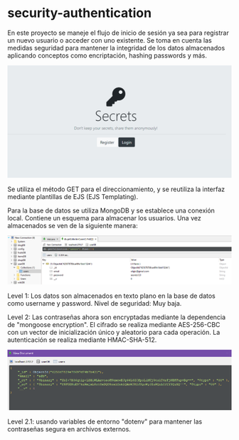 # security-authentication

En este proyecto se maneje el flujo de inicio de sesión ya sea para registrar un nuevo usuario o acceder con uno existente.
Se toma en cuenta las medidas seguridad para mantener la integridad de los datos almacenados aplicando conceptos como encriptación, hashing passwords y más. 

![alt text](https://github.com/Eligio16/security-authentication/blob/main/views/docs-img/Screenshot%202022-04-08%20150846.png)

Se utiliza el método GET para el direccionamiento, y se reutiliza la interfaz mediante plantillas de EJS (EJS Templating).

Para la base de datos se utiliza MongoDB y se establece una conexión local. Contiene un esquema para almacenar los usuarios. Una vez almacenados se ven de la siguiente manera:

![alt text](https://github.com/Eligio16/security-authentication/blob/main/views/docs-img/Screenshot%202022-04-08%20150521.png)

Level 1: Los datos son almacenados en texto plano en la base de datos como username y password. Nivel de seguridad: Muy baja.

Level 2: Las contraseñas ahora son encryptadas mediante la dependencia de "mongoose encryption". El cifrado se realiza mediante AES-256-CBC con un vector de inicialización único y aleatorio para cada operación. La autenticación se realiza mediante HMAC-SHA-512. 

![alt text](https://github.com/Eligio16/security-authentication/blob/main/views/docs-img/Screenshot%202022-04-08%20195041.png)

Level 2.1: usando variables de entorno "dotenv" para mantener las contraseñas segura en archivos externos.
